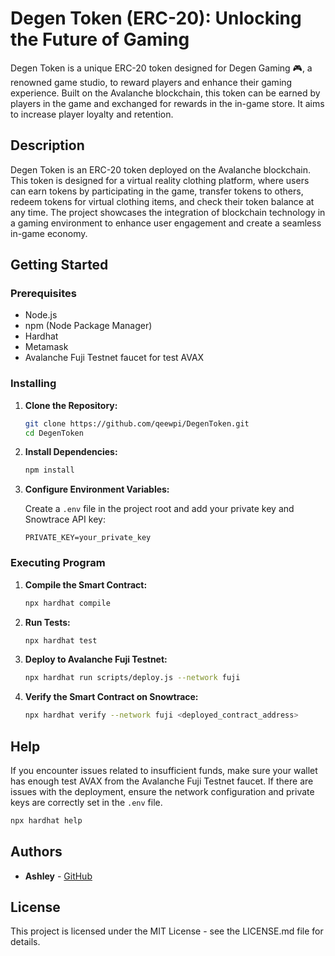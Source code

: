 # Degen Token (ERC-20): Unlocking the Future of Gaming

Degen Token is a unique ERC-20 token designed for Degen Gaming 🎮, a renowned game studio, to reward players and enhance their gaming experience. Built on the Avalanche blockchain, this token can be earned by players in the game and exchanged for rewards in the in-game store. It aims to increase player loyalty and retention.

## Description

Degen Token is an ERC-20 token deployed on the Avalanche blockchain. This token is designed for a virtual reality clothing platform, where users can earn tokens by participating in the game, transfer tokens to others, redeem tokens for virtual clothing items, and check their token balance at any time. The project showcases the integration of blockchain technology in a gaming environment to enhance user engagement and create a seamless in-game economy.

## Getting Started

### Prerequisites

- Node.js
- npm (Node Package Manager)
- Hardhat
- Metamask
- Avalanche Fuji Testnet faucet for test AVAX

### Installing

1. **Clone the Repository:**

   ```bash
   git clone https://github.com/qeewpi/DegenToken.git
   cd DegenToken
   ```

2. **Install Dependencies:**

   ```bash
   npm install
   ```

3. **Configure Environment Variables:**

   Create a `.env` file in the project root and add your private key and Snowtrace API key:

   ```plaintext
   PRIVATE_KEY=your_private_key
   ```

### Executing Program

1. **Compile the Smart Contract:**

   ```bash
   npx hardhat compile
   ```

2. **Run Tests:**

   ```bash
   npx hardhat test
   ```

3. **Deploy to Avalanche Fuji Testnet:**

   ```bash
   npx hardhat run scripts/deploy.js --network fuji
   ```

4. **Verify the Smart Contract on Snowtrace:**

   ```bash
   npx hardhat verify --network fuji <deployed_contract_address>
   ```

## Help

If you encounter issues related to insufficient funds, make sure your wallet has enough test AVAX from the Avalanche Fuji Testnet faucet. If there are issues with the deployment, ensure the network configuration and private keys are correctly set in the `.env` file.

```bash
npx hardhat help
```

## Authors

- **Ashley** - [GitHub](https://github.com/qeewpi)

## License

This project is licensed under the MIT License - see the LICENSE.md file for details.
